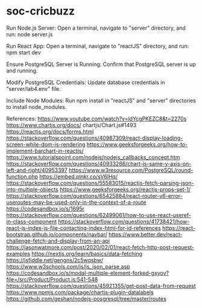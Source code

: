 # soc-cricbuzz
Run Node.js Server:
Open a terminal, navigate to "server" directory, and run: node server.js

Run React App:
Open a terminal, navigate to "reactJS" directory, and run: npm start dev

Ensure PostgreSQL Server is Running:
Confirm that PostgreSQL server is up and running.

Modify PostgreSQL Credentials:
Update database credentials in "server/lab4.env" file.

Include Node Modules:
Run npm install in "reactJS" and "server" directories to install node_modules.

References: https://www.youtube.com/watch?v=ldYcgPKEZC8&t=2270s https://www.chartjs.org/docs/ chartjs/Chart.js#1493 https://reactjs.org/docs/forms.html https://stackoverflow.com/questions/40987309/react-display-loading-screen-while-dom-is-rendering https://www.geeksforgeeks.org/how-to-implement-barchart-in-reactjs/ https://www.tutorialspoint.com/nodejs/nodejs_callbacks_concept.htm https://stackoverflow.com/questions/40933266/chart-js-same-y-axis-on-left-and-right/40953397 https://www.w3resource.com/PostgreSQL/round-function.php https://embed.plnkr.co/sV6lHq/ https://stackoverflow.com/questions/55583015/reactjs-fetch-parsing-json-into-multiple-objects https://www.geeksforgeeks.org/reactjs-props-set-1/ https://stackoverflow.com/questions/65425884/react-router-v6-error-useroutes-may-be-used-only-in-the-context-of-a-route https://codesandbox.io/s/1695r https://stackoverflow.com/questions/62499061/how-to-use-react-useref-in-class-component https://stackoverflow.com/questions/41738421/how-react-js-index-js-file-contacting-index-html-for-id-references https://react-bootstrap.github.io/components/navbar/ https://www.better.dev/react-challenge-fetch-and-display-from-an-api https://jasonwatmore.com/post/2020/02/01/react-fetch-http-post-request-examples https://nextjs.org/learn/basics/data-fetching https://jsfiddle.net/gengns/2c5wqsbw/ https://www.w3schools.com/js/js_json_parse.asp https://codesandbox.io/s/modal-multiple-element-forked-gxyov?file=/src/Product/Product.js:541-548 https://stackoverflow.com/questions/45921355/get-post-data-from-request https://www.npmjs.com/package/chartjs-plugin-datalabels https://github.com/geshan/nodejs-posgresql/tree/master/routes
